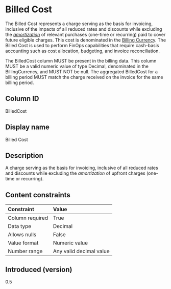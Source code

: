 # Billed Cost

The Billed Cost represents a charge serving as the basis for invoicing, inclusive of the impacts of all reduced rates and discounts while excluding the [*amortization*](#glossary:amortization) of relevant purchases (one-time or recurring) paid to cover future eligible charges. This cost is denominated in the [Billing Currency](#billingcurrency). The Billed Cost is used to perform FinOps capabilities that require cash-basis accounting such as cost allocation, budgeting, and invoice reconciliation.

The BilledCost column MUST be present in the billing data. This column MUST be a valid numeric value of type Decimal, denominated in the BillingCurrency, and MUST NOT be null. The aggregated BilledCost for a billing period MUST match the charge received on the invoice for the same billing period.

## Column ID

BilledCost

## Display name

Billed Cost

## Description

A charge serving as the basis for invoicing, inclusive of all reduced rates and discounts while excluding the *amortization* of upfront charges (one-time or recurring).

## Content constraints

|    Constraint   |      Value              |
|:----------------|:------------------------|
| Column required | True                    |
| Data type       | Decimal                 |
| Allows nulls    | False                   |
| Value format    | Numeric value           |
| Number range    | Any valid decimal value |

## Introduced (version)

0.5
